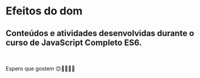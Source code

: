 <h1>Efeitos do dom</h1>

<h2>Conteúdos e atividades desenvolvidas durante o curso de JavaScript Completo ES6.</h2><br>
<p>Espero que gostem 😊🙏💛👩‍💻</p>
